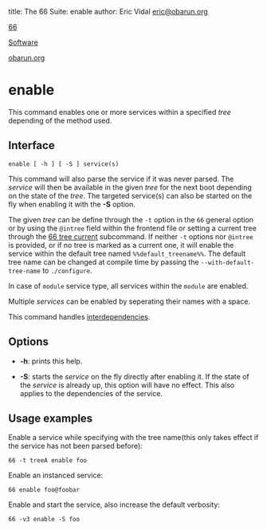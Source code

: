 title: The 66 Suite: enable
author: Eric Vidal <eric@obarun.org>

[66](index.html)

[Software](https://web.obarun.org/software)

[obarun.org](https://web.obarun.org)

# enable

This command enables one or more services within a specified *tree* depending of the method used.

## Interface

```
enable [ -h ] [ -S ] service(s)
```

This command will also parse the service if it was never parsed. The *service* will then be available in the given *tree* for the next boot depending on the state of the *tree*. The targeted service(s) can also be started on the fly when enabling it with the **-S** option.

The given *tree* can be define through the `-t` option in the `66` general option or by using the `@intree` field within the frontend file or setting a current tree through the [66 tree current](66-tree.html) subcommand. If neither `-t` options nor `@intree` is provided, or if no tree is marked as a current one, it will enable the service within the default tree named `%%default_treename%%`. The default tree name can be changed at compile time by passing the `--with-default-tree-name` to `./configure`.

In case of `module` service type, all services within the `module` are enabled.

Multiple *services* can be enabled by seperating their names with a space.

This command handles [interdependencies](66.html#handling-dependencies).

## Options

- **-h**: prints this help.

- **-S**: starts the *service* on the fly directly after enabling it. If the state of the *service* is already up, this option will have no effect. This also applies to the dependencies of the service.

## Usage examples

Enable a service while specifying with the tree name(this only takes effect if the service has not been parsed before):

```
66 -t treeA enable foo
```

Enable an instanced service:

```
66 enable foo@foobar
```

Enable and start the service, also increase the default verbosity:

```
66 -v3 enable -S foo
```


